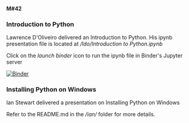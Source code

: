 #### M#42

### Introduction to Python

Lawrence D'Oliveiro delivered an Introduction to Python. His ipynb presentation
file is located at */ldo/Introduction to Python.ipynb*

Click on the *launch binder* icon to run the ipynb file in Binder's Jupyter server

[![Binder](https://mybinder.org/badge_logo.svg)](https://mybinder.org/v2/gh/HamPUG/meetings/master?filepath=2018%2F2018-03-12%2Fldo%2FPython%20Intro%20Talk.ipynb)

### Installing Python on Windows

Ian Stewart delivered a presentation on Installing Python on Windows

Refer to the README.md in the */ian/* folder for more details.

